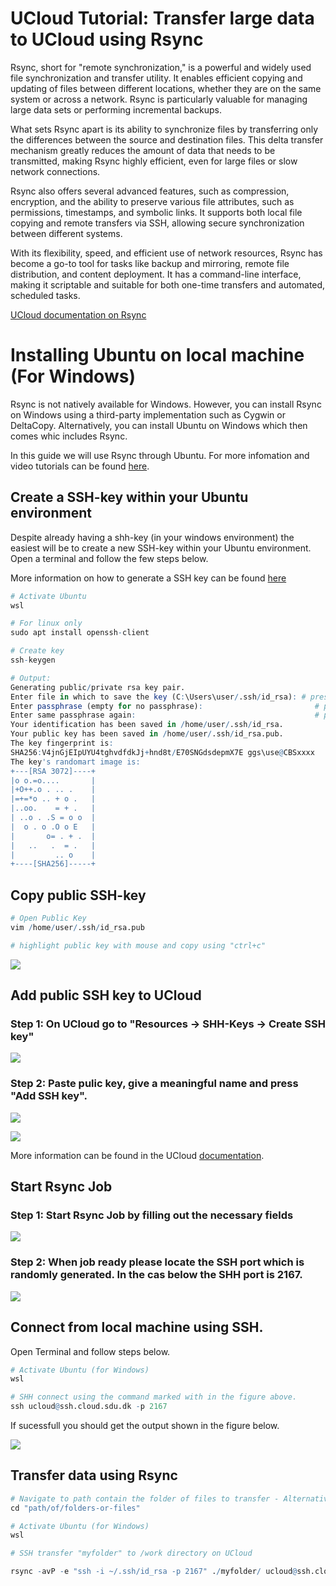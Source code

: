 # UCloud Tutorial: Transfer large data to UCloud using Rsync

Rsync, short for "remote synchronization," is a powerful and widely used file synchronization and transfer utility. It enables efficient copying and updating of files between different locations, whether they are on the same system or across a network. Rsync is particularly valuable for managing large data sets or performing incremental backups.

What sets Rsync apart is its ability to synchronize files by transferring only the differences between the source and destination files. This delta transfer mechanism greatly reduces the amount of data that needs to be transmitted, making Rsync highly efficient, even for large files or slow network connections.

Rsync also offers several advanced features, such as compression, encryption, and the ability to preserve various file attributes, such as permissions, timestamps, and symbolic links. It supports both local file copying and remote transfers via SSH, allowing secure synchronization between different systems.

With its flexibility, speed, and efficient use of network resources, Rsync has become a go-to tool for tasks like backup and mirroring, remote file distribution, and content deployment. It has a command-line interface, making it scriptable and suitable for both one-time transfers and automated, scheduled tasks.

[UCloud documentation on Rsync](https://docs.cloud.sdu.dk/Apps/rsync.html)

# Installing Ubuntu on local machine (For Windows)

Rsync is not natively available for Windows. However, you can install Rsync on Windows using a third-party implementation such as Cygwin or DeltaCopy. Alternatively, you can install Ubuntu on Windows which then comes whic includes Rsync.

In this guide we will use Rsync through Ubuntu. For more infomation and video tutorials can be found [here](https://www.google.com/search?client=firefox-b-d&q=install+rsync+on+windows#fpstate=ive&vld=cid:da30000b,vid:qJN9mb8fjDM).


## Create a SSH-key within your Ubuntu environment

Despite already having a shh-key (in your windows environment) the easiest will be to create a new SSH-key within your Ubuntu environment. Open a terminal and follow the few steps below.

More information on how to generate a SSH key can be found [here](/Tutorials/SHH/shh_create/)



```R
# Activate Ubuntu 
wsl

# For linux only 
sudo apt install openssh-client

# Create key
ssh-keygen

# Output: 
Generating public/private rsa key pair.
Enter file in which to save the key (C:\Users\user/.ssh/id_rsa): # press enter
Enter passphrase (empty for no passphrase):                         # press enter
Enter same passphrase again:                                        # press enter
Your identification has been saved in /home/user/.ssh/id_rsa.
Your public key has been saved in /home/user/.ssh/id_rsa.pub.
The key fingerprint is:
SHA256:V4jnGjEIpUYU4tghvdfdkJj+hnd8t/E70SNGdsdepmX7E ggs\use@CBSxxxx
The key's randomart image is:
+---[RSA 3072]----+
|o o.=o....       |
|+O++.o . .. .    |
|=+=*o .. + o .   |
|..oo.    = + .   |
| ..o . .S = o o  |
|  o . o .O o E   |
|       o= . + .  |
|   ..   .  = .   |
|         .. o    |
+----[SHA256]-----+


```

## Copy public SSH-key


```R
# Open Public Key
vim /home/user/.ssh/id_rsa.pub

# highlight public key with mouse and copy using "ctrl+c"
```

![](/Tutorials/Sync/Image1.PNG)

## Add public SSH key to UCloud

### Step 1: On UCloud go to "Resources -> SHH-Keys -> Create SSH key" 

![](/Tutorials/Sync/Image2.PNG)

### Step 2: Paste pulic key, give a meaningful name and press "Add SSH key". 

![](/Tutorials/Sync/Image3.PNG)


![](/Tutorials/Sync/Image4.PNG)


More information can be found in the UCloud [documentation](https://docs.cloud.sdu.dk/Apps/general_settings.html#configure-ssh-access).


## Start Rsync Job

### Step 1: Start Rsync Job by filling out the necessary fields

![](/Tutorials/Sync/Image5.PNG)

### Step 2: When job ready please locate the SSH port which is randomly generated. In the cas below the SHH port is 2167.

![](/Tutorials/Sync/Image6.PNG)

## Connect from local machine using SSH.

Open Terminal and follow steps below.


```R
# Activate Ubuntu (for Windows)
wsl

# SHH connect using the command marked with in the figure above.
ssh ucloud@ssh.cloud.sdu.dk -p 2167

```

If sucessfull you should get the output shown in the figure below.

![](/Tutorials/Sync/Image7.PNG)

## Transfer data using Rsync


```R
# Navigate to path contain the folder of files to transfer - Alternatively you can open terminal directly in the right directory to skip step below.
cd "path/of/folders-or-files" 

# Activate Ubuntu (for Windows)
wsl

# SSH transfer "myfolder" to /work directory on UCloud 

rsync -avP -e "ssh -i ~/.ssh/id_rsa -p 2167" ./myfolder/ ucloud@ssh.cloud.sdu.dk:/work/myfolder 
```
